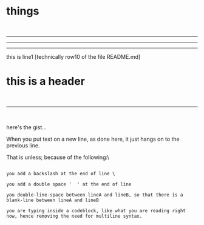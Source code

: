 # things
<br/>

---

---

---

this is line1  [technically row10 of the file README.md]



# this is a header 



<br/>



---



<br/>



here's the gist...

When you put text on a new line, as done here, it just hangs on to the previous line.



That is unless; because of the following:\

```

you add a backslash at the end of line \

you add a double space '  ' at the end of line

you double-line-space between lineA and lineB, so that there is a blank-line between lineA and lineB

you are typing inside a codeblock, like what you are reading right now, hence removing the need for multiline syntax.

```

